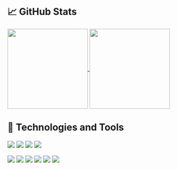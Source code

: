 ## :chart_with_upwards_trend: GitHub Stats

<a href="https://github.com/kwebdev225/kwebdev225">
  <img align="center" src="https://github-readme-stats.vercel.app/api/top-langs/?username=kwebdev225&layout=compact&title_color=fff&icon_color=79ff97&text_color=9f9f9f&bg_color=151515" height=180 />
</a>

<a href="https://github.com/kwebdev225/kwebdev225">
  <img align="center" src="https://github-readme-stats.vercel.app/api?username=kwebdev225&show_icons=true&include_all_commits=true&count_private=true&title_color=fff&icon_color=79ff97&text_color=9f9f9f&bg_color=151515" height=180 />
</a>

## :wrench: Technologies and Tools
![](https://img.shields.io/badge/Language-TypeScript-informational?style=flat&logo=typescript&logoColor=white&color=orange)
![](https://img.shields.io/badge/Language-JavaScript-informational?style=flat&logo=javascript&logoColor=white&color=orange)
![](https://img.shields.io/badge/Language-Python-informational?style=flat&logo=python&logoColor=white&color=orange)
![](https://img.shields.io/badge/Language-PHP-informational?style=flat&logo=php&logoColor=white&color=orange)

![](https://img.shields.io/badge/Framework-React-informational?style=flat&logo=react&logoColor=white&color=orange)
![](https://img.shields.io/badge/Framework-Vue-informational?style=flat&logo=vue.js&logoColor=white&color=orange)
![](https://img.shields.io/badge/Framework-Angular-informational?style=flat&logo=angular&logoColor=white&color=orange)
![](https://img.shields.io/badge/Framework-Django_-informational?style=flat&logo=django&logoColor=white&color=orange)
![](https://img.shields.io/badge/Framework-Flask_-informational?style=flat&logo=flask&logoColor=white&color=orange)
![](https://img.shields.io/badge/Framework-Laravel_-informational?style=flat&logo=laravel&logoColor=white&color=orange)
